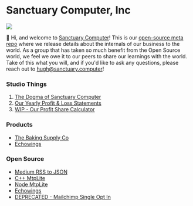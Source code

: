 # Sanctuary Computer, Inc

![](https://media.giphy.com/media/l378lpeGnszKKQrm0/giphy.gif)

👋 Hi, and welcome to [Sanctuary Computer](http://www.sanctuary.computer/)! This
is our [open-source meta repo](https://medium.com/sanctuary-computer-inc/were-open-sourcing-our-digital-studio-d33b5511bbb7) where
we release details about the internals of our business to the world. As a group
that has taken so much benefit from the Open Source world, we feel we owe it to
our peers to share our learnings with the world. Take of this what you will, and
if you'd like to ask any questions, please reach out to hugh@sanctuary.computer!

### Studio Things

1. [The Dogma of Sanctuary Computer](https://github.com/sanctuarycomputer/studio/blob/master/DOGMA.md)
2. [Our Yearly Profit & Loss Statements](https://github.com/sanctuarycomputer/studio/tree/master/PROFIT_AND_LOSS)
3. [WIP - Our Profit Share Calculator](https://github.com/sanctuarycomputer/studio/tree/master/PROFIT_SHARE_CALCULATOR)

### Products

- [The Baking Supply Co](https://bakingsupply.co/)
- [Echowings](https://www.echowings.org/)

### Open Source

- [Medium RSS to JSON](https://github.com/sanctuarycomputer/medium-rss-to-json)
- [C++ MtpLite](https://github.com/sanctuarycomputer/MtpLite)
- [Node MtpLite](https://github.com/sanctuarycomputer/node-mtplite)
- [Echowings](https://github.com/sanctuarycomputer/echowings)
- [DEPRECATED - Mailchimp Single Opt In](https://github.com/sanctuarycomputer/mailchimp-single-opt-in)

